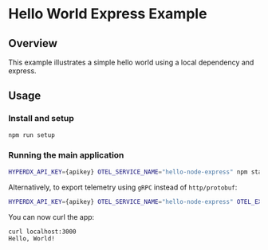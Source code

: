 # Hello World Express Example

## Overview

This example illustrates a simple hello world using a local dependency and express.

## Usage

### Install and setup

```bash
npm run setup
```

### Running the main application

```bash
HYPERDX_API_KEY={apikey} OTEL_SERVICE_NAME="hello-node-express" npm start
```

Alternatively, to export telemetry using `gRPC` instead of `http/protobuf`:

```bash
HYPERDX_API_KEY={apikey} OTEL_SERVICE_NAME="hello-node-express" OTEL_EXPORTER_OTLP_PROTOCOL=grpc npm start
```

You can now curl the app:

```bash
curl localhost:3000
Hello, World!
```
